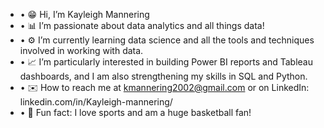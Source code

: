 + • 😁 Hi, I’m Kayleigh Mannering 
+ • 📊 I’m passionate about data analytics and all things data!
+ • ⚙️ I’m currently learning data science and all the tools and techniques involved in working with data. 
+ • 📈 I’m particularly interested in building Power BI reports and Tableau dashboards, and I am also strengthening my skills in SQL and Python.
+ • ✉️ How to reach me at kmannering2002@gmail.com or on LinkedIn: linkedin.com/in/Kayleigh-mannering/
+ • 🏀 Fun fact: I love sports and am a huge basketball fan!


